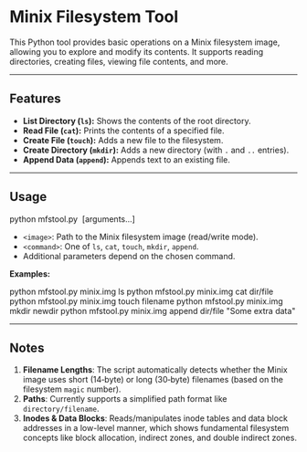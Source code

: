 # Minix Filesystem Tool

This Python tool provides basic operations on a Minix filesystem image, allowing you to explore and modify its contents. It supports reading directories, creating files, viewing file contents, and more.

---

## Features
- **List Directory (`ls`):** Shows the contents of the root directory.  
- **Read File (`cat`):** Prints the contents of a specified file.  
- **Create File (`touch`):** Adds a new file to the filesystem.  
- **Create Directory (`mkdir`):** Adds a new directory (with `.` and `..` entries).  
- **Append Data (`append`):** Appends text to an existing file.

---

## Usage

python mfstool.py <image> <command> [arguments...]

- `<image>`: Path to the Minix filesystem image (read/write mode).
- `<command>`: One of `ls`, `cat`, `touch`, `mkdir`, `append`.
- Additional parameters depend on the chosen command.

**Examples:**

python mfstool.py minix.img ls python mfstool.py minix.img cat dir/file python mfstool.py minix.img touch filename python mfstool.py minix.img mkdir newdir python mfstool.py minix.img append dir/file "Some extra data"


---

## Notes
1. **Filename Lengths**: The script automatically detects whether the Minix image uses short (14‐byte) or long (30‐byte) filenames (based on the filesystem `magic` number).  
2. **Paths**: Currently supports a simplified path format like `directory/filename`.  
3. **Inodes & Data Blocks**: Reads/manipulates inode tables and data block addresses in a low-level manner, which shows fundamental filesystem concepts like block allocation, indirect zones, and double indirect zones.  
